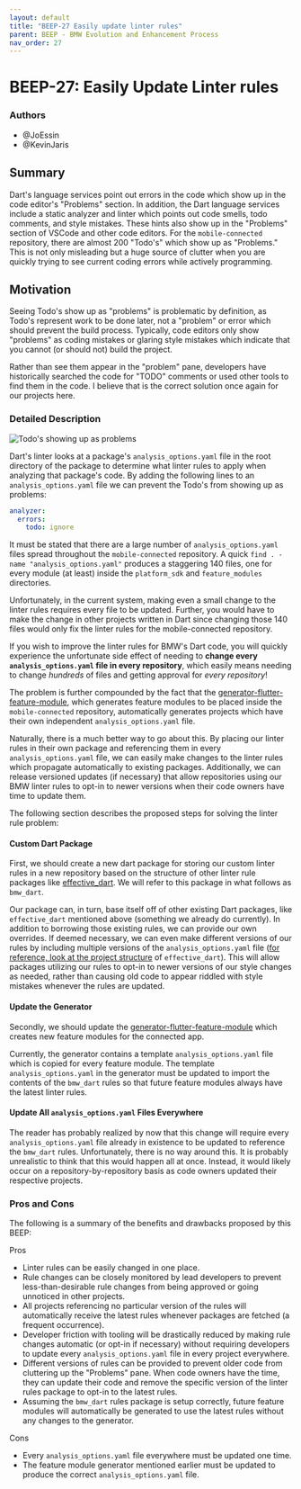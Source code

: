 ```yaml
---
layout: default
title: "BEEP-27 Easily update linter rules"
parent: BEEP - BMW Evolution and Enhancement Process
nav_order: 27
---
```


# BEEP-27: Easily Update Linter rules

### Authors

- @JoEssin
- @KevinJaris

## Summary

Dart's language services point out errors in the code which show up in the code editor's "Problems" section. In addition, the Dart language services include a static analyzer and linter which points out code smells, todo comments, and style mistakes. These hints also show up in the "Problems" section of VSCode and other code editors. For the `mobile-connected` repository, there are almost 200 "Todo's" which show up as "Problems." This is not only misleading but a huge source of clutter when you are quickly trying to see current coding errors while actively programming.

## Motivation

Seeing Todo's show up as "problems" is problematic by definition, as Todo's represent work to be done later, not a "problem" or error which should prevent the build process. Typically, code editors only show "problems" as coding mistakes or glaring style mistakes which indicate that you cannot (or should not) build the project.

Rather than see them appear in the "problem" pane, developers have historically searched the code for "TODO" comments or used other tools to find them in the code. I believe that is the correct solution once again for our projects here.

### Detailed Description

![Todo's showing up as problems]({{site.baseurl}}/assets/images/beep_27_todo_linter_problems.png)

Dart's linter looks at a package's `analysis_options.yaml` file in the root directory of the package to determine what linter rules to apply when analyzing that package's code. By adding the following lines to an `analysis_options.yaml` file we can prevent the Todo's from showing up as problems:

```yaml
analyzer:
  errors:
    todo: ignore
```

It must be stated that there are a large number of `analysis_options.yaml` files spread throughout the `mobile-connected` repository. A quick `find . -name "analysis_options.yaml"` produces a staggering 140 files, one for every module (at least) inside the `platform_sdk` and `feature_modules` directories.

Unfortunately, in the current system, making even a small change to the linter rules requires every file to be updated. Further, you would have to make the change in other projects written in Dart since changing those 140 files would only fix the linter rules for the mobile-connected repository.

If you wish to improve the linter rules for BMW's Dart code, you will quickly experience the unfortunate side effect of needing to **change every `analysis_options.yaml` file in every repository**, which easily means needing to change *hundreds* of files and getting approval for *every repository*!

The problem is further compounded by the fact that the [generator-flutter-feature-module](https://code.connected.bmw/runtime/generator-flutter-feature-module), which generates feature modules to be placed inside the `mobile-connected` repository, automatically generates projects which have their own independent `analysis_options.yaml` file.

Naturally, there is a much better way to go about this. By placing our linter rules in their own package and referencing them in every `analysis_options.yaml` file, we can easily make changes to the linter rules which propagate automatically to existing packages. Additionally, we can release versioned updates (if necessary) that allow repositories using our BMW linter rules to opt-in to newer versions when their code owners have time to update them.

The following section describes the proposed steps for solving the linter rule problem:

#### Custom Dart Package
First, we should create a new dart package for storing our custom linter rules in a new repository based on the structure of other linter rule packages like [effective_dart](https://pub.dev/packages/effective_dart). We will refer to this package in what follows as `bmw_dart`.

Our package can, in turn, base itself off of other existing Dart packages, like `effective_dart` mentioned above (something we already do currently). In addition to borrowing those existing rules, we can provide our own overrides. If deemed necessary, we can even make different versions of our rules by including multiple versions of the `analysis_options.yaml` file ([for reference, look at the project structure](https://github.com/tenhobi/effective_dart/tree/master/lib) of `effective_dart`). This will allow packages utilizing our rules to opt-in to newer versions of our style changes as needed, rather than causing old code to appear riddled with style mistakes whenever the rules are updated.

#### Update the Generator
Secondly, we should update the [generator-flutter-feature-module](https://code.connected.bmw/runtime/generator-flutter-feature-module) which creates new feature modules for the connected app.

Currently, the generator contains a template `analysis_options.yaml` file which is copied for every feature module. The template `analysis_options.yaml` in the generator must be updated to import the contents of the `bmw_dart` rules so that future feature modules always have the latest linter rules.

#### Update All `analysis_options.yaml` Files Everywhere

The reader has probably realized by now that this change will require every `analysis_options.yaml` file already in existence to be updated to reference the `bmw_dart` rules. Unfortunately, there is no way around this. It is probably unrealistic to think that this would happen all at once. Instead, it would likely occur on a repository-by-repository basis as code owners updated their respective projects.

### Pros and Cons

The following is a summary of the benefits and drawbacks proposed by this BEEP:

Pros
- Linter rules can be easily changed in one place.
- Rule changes can be closely monitored by lead developers to prevent less-than-desirable rule changes from being approved or going unnoticed in other projects.
- All projects referencing no particular version of the rules will automatically receive the latest rules whenever packages are fetched (a frequent occurrence).
- Developer friction with tooling will be drastically reduced by making rule changes automatic (or opt-in if necessary) without requiring developers to update every `analysis_options.yaml` file in every project everywhere.
- Different versions of rules can be provided to prevent older code from cluttering up the "Problems" pane. When code owners have the time, they can update their code and remove the specific version of the linter rules package to opt-in to the latest rules.
- Assuming the `bmw_dart` rules package is setup correctly, future feature modules will automatically be generated to use the latest rules without any changes to the generator.

Cons
- Every `analysis_options.yaml` file everywhere must be updated one time.
- The feature module generator mentioned earlier must be updated to produce the correct `analysis_options.yaml` file.
